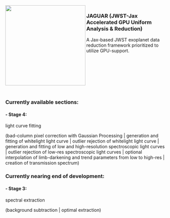 <img align="left" src="https://github.com/user-attachments/assets/40c600a4-8c59-4f12-9732-c5378bf37973" width="250" height="250" /> 

### JAGUAR (JWST-Jax Accelerated GPU Uniform Analysis & Reduction)

A Jax-based JWST exoplanet data reduction framework prioritized to utilize GPU-support. 
<br><br><br><br><br><br><br><br>
### Currently available sections:

#### - Stage 4: 
light curve fitting

(bad-column pixel correction with Gaussian Processing | generation and fitting of whitelight light curve | outlier rejection of whitelight light curve | generation and fitting of low and high-resolution spectroscopic light curves | outlier rejection of low-res spectroscopic light curves | optional interpolation of limb-darkening and trend parameters from low to high-res | creation of transmission spectrum)

### Currently nearing end of development:

#### - Stage 3: 
spectral extraction

(background subtraction | optimal extraction)
